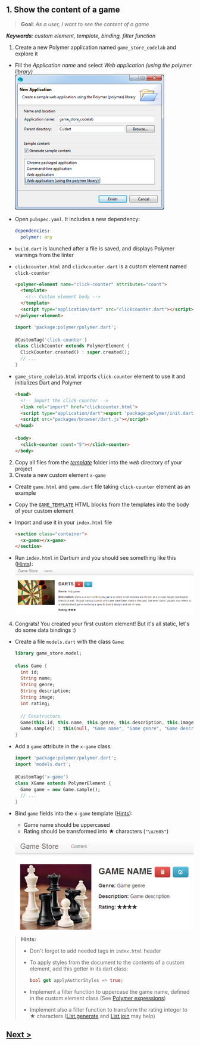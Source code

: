 ## 1. Show the content of a game
> **Goal**: _As a user, I want to see the content of a game_

_**Keywords**: custom element, template, binding, filter function_

1. Create a new Polymer application named `game_store_codelab` and explore it
  - Fill the _Application name_ and select _Web application (using the polymer library)_  
    ![Project creation](/docs/img/project-creation.png)
  - Open `pubspec.yaml`. It includes a new dependency:
  
    ```YAML
    dependencies:
      polymer: any
    ```
  - `build.dart` is launched after a file is saved, and displays Polymer warnings from the linter
  - `clickcounter.html` and `clickcounter.dart` is a custom element named `click-counter`
  
    ```HTML
    <polymer-element name="click-counter" attributes="count">
      <template>
        <!-- Custom element body -->
      </template>
      <script type="application/dart" src="clickcounter.dart"></script>
    </polymer-element>
    ```
    
    ```Dart
    import 'package:polymer/polymer.dart';

    @CustomTag('click-counter')
    class ClickCounter extends PolymerElement {
      ClickCounter.created() : super.created();
      // ...
    }
    ```
  - `game_store_codelab.html` imports `click-counter` element to use it and initializes Dart and Polymer
  
    ```HTML
    <head>
      <!-- import the click-counter -->
      <link rel="import" href="clickcounter.html">
      <script type="application/dart">export 'package:polymer/init.dart';</script>
      <script src="packages/browser/dart.js"></script>
    </head>
    
    <body>   
      <click-counter count="5"></click-counter>
    </body>
    ```

2. Copy all files from the _[template](./template)_ folder into the _web_ directory of your project
3. Create a new custom element `x-game`
  - Create `game.html` and `game.dart` file taking `click-counter` element as an example
  - Copy the [`GAME_TEMPLATE`](../../blob/master/template/index.html#L33-L46) HTML blocks from the templates into the body of your custom element
  - Import and use it in your `index.html` file

    ```HTML
    <section class="container">
      <x-game></x-game>
    </section>
    ```
  - Run `index.html` in Dartium and you should see something like this ([Hints](#user-story-1-hints)):  
    ![x-game first import](docs/img/x-game-first-import-style.png)
4. Congrats! You created your first custom element! But it's all static, let's do some data bindings :)
  - Create a file `models.dart` with the class `Game`:
    ```Dart
    library game_store.model;
    
    class Game {
      int id;
      String name;
      String genre;
      String description;
      String image;
      int rating;
      
      // Constructors
      Game(this.id, this.name, this.genre, this.description, this.image, this.rating);
      Game.sample() : this(null, "Game name", "Game genre", "Game description", "chess.jpg", 4);
    }
    ```
  - Add a `game` attribute in the `x-game` class:

    ```Dart
    import 'package:polymer/polymer.dart';
    import 'models.dart';
    
    @CustomTag('x-game')
    class XGame extends PolymerElement {
      Game game = new Game.sample();
      // ...
    }
    ```
  - Bind `game` fields into the `x-game` template ([Hints](#user-story-1-hints)):
    - Game name should be uppercased
    - Rating should be transformed into &#9733; characters (`"\u2605"`)

    ![x-game binding](docs/img/x-game-binding.png)

<a name="user-story-1-hints"></a>
> **Hints:**
> 
> - Don't forget to add needed tags in `index.html` header
> - To apply styles from the document to the contents of a custom element, add this getter in its dart class: 
>
>   ```Dart
>   bool get applyAuthorStyles => true;
>   ```
> - Implement a filter function to uppercase the game name, defined in the custom element class (See [Polymer expressions](http://pub.dartlang.org/packages/polymer_expressions))
> - Implement also a filter function to transform the rating integer to &#9733; characters ([List.generate](https://api.dartlang.org/docs/channels/stable/latest/dart_core/List.html#generate) and [List.join](https://api.dartlang.org/docs/channels/stable/latest/dart_core/List.html#join) may help)

## [Next >](user-story-2.md)
